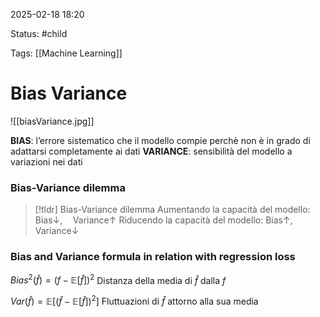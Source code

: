 2025-02-18 18:20

Status: #child 

Tags: [[Machine Learning]]
# Bias Variance

![[biasVariance.jpg]]

**BIAS**: l’errore sistematico che il modello compie perchè non è in grado di adattarsi completamente ai dati
**VARIANCE**: sensibilità del modello a variazioni nei dati

### Bias-Variance dilemma

> [!tldr] Bias-Variance dilemma
> Aumentando la capacità del modello:
> $\text{Bias} \downarrow, \quad \text{Variance} \uparrow$
> Riducendo la capacità del modello:
> $\text{Bias} \uparrow, \quad \text{Variance} \downarrow$

### Bias and Variance formula in relation with regression loss

$Bias^2(\hat{f}) = \left( f - \mathbb{E}[\hat{f}] \right)^2$
Distanza della media di $\hat{f}$ dalla $f$

$Var(\hat{f}) = \mathbb{E}\left[\left ( \hat{f} - \mathbb{E}[\hat{f}] \right)^2\right]$
Fluttuazioni di $\hat{f}$ attorno alla sua media